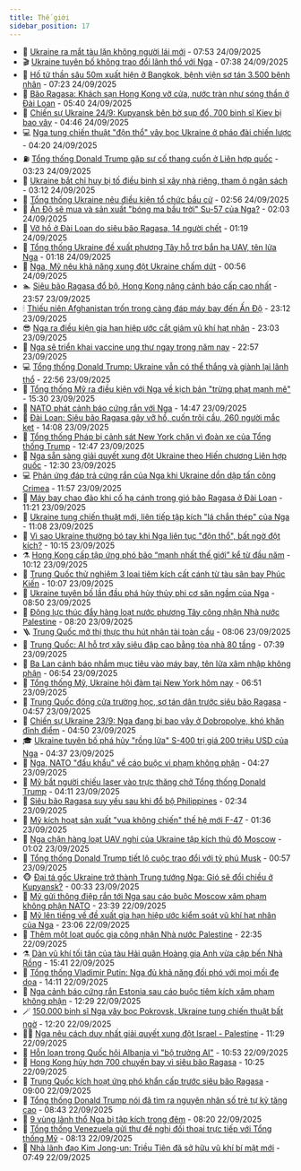 ```yaml
---
title: Thế giới
sidebar_position: 17
---
```


<!-- dantri-the-gioi:START -->
- 🌋 [Ukraine ra mắt tàu lặn không người lái mới](https://dantri.com.vn/the-gioi/ukraine-ra-mat-tau-lan-khong-nguoi-lai-moi-20250924144715377.htm) - 07:53 24/09/2025
- 🎬 [Ukraine tuyên bố không trao đổi lãnh thổ với Nga](https://dantri.com.vn/the-gioi/ukraine-tuyen-bo-khong-trao-doi-lanh-tho-voi-nga-20250924142127836.htm) - 07:38 24/09/2025
- 🧰 [Hố tử thần sâu 50m xuất hiện ở Bangkok, bệnh viện sơ tán 3.500 bệnh nhân](https://dantri.com.vn/the-gioi/ho-tu-than-sau-50m-xuat-hien-o-bangkok-benh-vien-so-tan-3500-benh-nhan-20250924141643790.htm) - 07:23 24/09/2025
- 🌋 [Bão Ragasa: Khách sạn Hong Kong vỡ cửa, nước tràn như sóng thần ở Đài Loan](https://dantri.com.vn/the-gioi/bao-ragasa-khach-san-hong-kong-vo-cua-nuoc-tran-nhu-song-than-o-dai-loan-20250924120332917.htm) - 05:40 24/09/2025
- 🗽 [Chiến sự Ukraine 24/9: Kupyansk bên bờ sụp đổ, 700 binh sĩ Kiev bị bao vây](https://dantri.com.vn/the-gioi/chien-su-ukraine-249-kupyansk-ben-bo-sup-do-700-binh-si-kiev-bi-bao-vay-20250924112506383.htm) - 04:46 24/09/2025
- 💻 [Nga tung chiến thuật &quot;độn thổ&quot; vây bọc Ukraine ở pháo đài chiến lược](https://dantri.com.vn/the-gioi/nga-tung-chien-thuat-don-tho-vay-boc-ukraine-o-phao-dai-chien-luoc-20250924111709620.htm) - 04:20 24/09/2025
- ⛽️ [Tổng thống Donald Trump gặp sự cố thang cuốn ở Liên hợp quốc](https://dantri.com.vn/the-gioi/tong-thong-donald-trump-gap-su-co-thang-cuon-o-lien-hop-quoc-20250924100358037.htm) - 03:23 24/09/2025
- 🤩 [Ukraine bắt chỉ huy bị tố điều binh sĩ xây nhà riêng, tham ô ngân sách](https://dantri.com.vn/the-gioi/ukraine-bat-chi-huy-bi-to-dieu-binh-si-xay-nha-rieng-tham-o-ngan-sach-20250924100540948.htm) - 03:12 24/09/2025
- 🧐 [Tổng thống Ukraine nêu điều kiện tổ chức bầu cử](https://dantri.com.vn/the-gioi/tong-thong-ukraine-neu-dieu-kien-to-chuc-bau-cu-20250924081234998.htm) - 02:56 24/09/2025
- 🎊 [Ấn Độ sẽ mua và sản xuất &quot;bóng ma bầu trời&quot; Su-57 của Nga?](https://dantri.com.vn/the-gioi/an-do-se-mua-va-san-xuat-bong-ma-bau-troi-su-57-cua-nga-20250924084638457.htm) - 02:03 24/09/2025
- 📝 [Vỡ hồ ở Đài Loan do siêu bão Ragasa, 14 người chết](https://dantri.com.vn/the-gioi/vo-ho-o-dai-loan-do-sieu-bao-ragasa-14-nguoi-chet-20250924080046494.htm) - 01:19 24/09/2025
- 🤡 [Tổng thống Ukraine đề xuất phương Tây hỗ trợ bắn hạ UAV, tên lửa Nga](https://dantri.com.vn/the-gioi/tong-thong-ukraine-de-xuat-phuong-tay-ho-tro-ban-ha-uav-ten-lua-nga-20250924073329171.htm) - 01:18 24/09/2025
- 🥷 [Nga, Mỹ nêu khả năng xung đột Ukraine chấm dứt](https://dantri.com.vn/the-gioi/nga-my-neu-kha-nang-xung-dot-ukraine-cham-dut-20250924072243894.htm) - 00:56 24/09/2025
- 🏊 [Siêu bão Ragasa đổ bộ, Hong Kong nâng cảnh báo cấp cao nhất](https://dantri.com.vn/the-gioi/sieu-bao-ragasa-do-bo-hong-kong-nang-canh-bao-cap-cao-nhat-20250924064700504.htm) - 23:57 23/09/2025
- 🕯 [Thiếu niên Afghanistan trốn trong càng đáp máy bay đến Ấn Độ](https://dantri.com.vn/the-gioi/thieu-nien-afghanistan-tron-trong-cang-dap-may-bay-den-an-do-20250924060656342.htm) - 23:12 23/09/2025
- 😎 [Nga ra điều kiện gia hạn hiệp ước cắt giảm vũ khí hạt nhân](https://dantri.com.vn/the-gioi/nga-ra-dieu-kien-gia-han-hiep-uoc-cat-giam-vu-khi-hat-nhan-20250924051303354.htm) - 23:03 23/09/2025
- 🌈 [Nga sẽ triển khai vaccine ung thư ngay trong năm nay](https://dantri.com.vn/the-gioi/nga-se-trien-khai-vaccine-ung-thu-ngay-trong-nam-nay-20250924051840281.htm) - 22:57 23/09/2025
- 💻 [Tổng thống Donald Trump: Ukraine vẫn có thể thắng và giành lại lãnh thổ](https://dantri.com.vn/the-gioi/tong-thong-donald-trump-ukraine-van-co-the-thang-va-gianh-lai-lanh-tho-20250924042931148.htm) - 22:56 23/09/2025
- 🤖 [Tổng thống Mỹ ra điều kiện với Nga về kịch bản &quot;trừng phạt mạnh mẽ&quot;](https://dantri.com.vn/the-gioi/tong-thong-my-ra-dieu-kien-voi-nga-ve-kich-ban-trung-phat-manh-me-20250923221230858.htm) - 15:30 23/09/2025
- 🦏 [NATO phát cảnh báo cứng rắn với Nga](https://dantri.com.vn/the-gioi/nato-phat-canh-bao-cung-ran-voi-nga-20250923213840133.htm) - 14:47 23/09/2025
- 🌁 [Đài Loan: Siêu bão Ragasa gây vỡ hồ, cuốn trôi cầu, 260 người mắc kẹt](https://dantri.com.vn/the-gioi/dai-loan-sieu-bao-ragasa-gay-vo-ho-cuon-troi-cau-260-nguoi-mac-ket-20250923205940440.htm) - 14:08 23/09/2025
- 🐘 [Tổng thống Pháp bị cảnh sát New York chặn vì đoàn xe của Tổng thống Trump](https://dantri.com.vn/the-gioi/tong-thong-phap-bi-canh-sat-new-york-chan-vi-doan-xe-cua-tong-thong-trump-20250923193913513.htm) - 12:47 23/09/2025
- 🥷 [Nga sẵn sàng giải quyết xung đột Ukraine theo Hiến chương Liên hợp quốc](https://dantri.com.vn/the-gioi/nga-san-sang-giai-quyet-xung-dot-ukraine-theo-hien-chuong-lien-hop-quoc-20250923192002038.htm) - 12:30 23/09/2025
- 💻 [Phản ứng đáp trả cứng rắn của Nga khi Ukraine dồn dập tấn công Crimea](https://dantri.com.vn/the-gioi/phan-ung-dap-tra-cung-ran-cua-nga-khi-ukraine-don-dap-tan-cong-crimea-20250923180919794.htm) - 11:57 23/09/2025
- 🎡 [Máy bay chao đảo khi cố hạ cánh trong gió bão Ragasa ở Đài Loan](https://dantri.com.vn/the-gioi/may-bay-chao-dao-khi-co-ha-canh-trong-gio-bao-ragasa-o-dai-loan-20250923181709357.htm) - 11:21 23/09/2025
- 🧰 [Ukraine tung chiến thuật mới, liên tiếp tập kích &quot;lá chắn thép&quot; của Nga](https://dantri.com.vn/the-gioi/ukraine-tung-chien-thuat-moi-lien-tiep-tap-kich-la-chan-thep-cua-nga-20250923172301820.htm) - 11:08 23/09/2025
- 🥸 [Vì sao Ukraine thường bó tay khi Nga liên tục &quot;độn thổ&quot;, bất ngờ đột kích?](https://dantri.com.vn/the-gioi/vi-sao-ukraine-thuong-bo-tay-khi-nga-lien-tuc-don-tho-bat-ngo-dot-kich-20250923153139201.htm) - 10:15 23/09/2025
- ⚗️ [Hong Kong cấp tập ứng phó bão “mạnh nhất thế giới” kể từ đầu năm](https://dantri.com.vn/the-gioi/hong-kong-cap-tap-ung-pho-bao-manh-nhat-the-gioi-ke-tu-dau-nam-20250923170728795.htm) - 10:12 23/09/2025
- 🌮 [Trung Quốc thử nghiệm 3 loại tiêm kích cất cánh từ tàu sân bay Phúc Kiến](https://dantri.com.vn/the-gioi/trung-quoc-thu-nghiem-3-loai-tiem-kich-cat-canh-tu-tau-san-bay-phuc-kien-20250923163225682.htm) - 10:07 23/09/2025
- 🎃 [Ukraine tuyên bố lần đầu phá hủy thủy phi cơ săn ngầm của Nga](https://dantri.com.vn/the-gioi/ukraine-tuyen-bo-lan-dau-pha-huy-thuy-phi-co-san-ngam-cua-nga-20250923154450177.htm) - 08:50 23/09/2025
- 💫 [Động lực thúc đẩy hàng loạt nước phương Tây công nhận Nhà nước Palestine](https://dantri.com.vn/the-gioi/dong-luc-thuc-day-hang-loat-nuoc-phuong-tay-cong-nhan-nha-nuoc-palestine-20250923144202782.htm) - 08:20 23/09/2025
- 🪜 [Trung Quốc mở thị thực thu hút nhân tài toàn cầu](https://dantri.com.vn/the-gioi/trung-quoc-mo-thi-thuc-thu-hut-nhan-tai-toan-cau-20250923144237976.htm) - 08:06 23/09/2025
- 🌋 [Trung Quốc: AI hỗ trợ xây siêu đập cao bằng tòa nhà 80 tầng](https://dantri.com.vn/the-gioi/trung-quoc-ai-ho-tro-xay-sieu-dap-cao-bang-toa-nha-80-tang-20250923143423738.htm) - 07:39 23/09/2025
- 🦏 [Ba Lan cảnh báo nhắm mục tiêu vào máy bay, tên lửa xâm nhập không phận](https://dantri.com.vn/the-gioi/ba-lan-canh-bao-nham-muc-tieu-vao-may-bay-ten-lua-xam-nhap-khong-phan-20250923134948090.htm) - 06:54 23/09/2025
- 👀 [Tổng thống Mỹ, Ukraine hội đàm tại New York hôm nay](https://dantri.com.vn/the-gioi/tong-thong-my-ukraine-hoi-dam-tai-new-york-hom-nay-20250923134857420.htm) - 06:51 23/09/2025
- 🧰 [Trung Quốc đóng cửa trường học, sơ tán dân trước siêu bão Ragasa](https://dantri.com.vn/the-gioi/trung-quoc-dong-cua-truong-hoc-so-tan-dan-truoc-sieu-bao-ragasa-20250923114628857.htm) - 04:57 23/09/2025
- 🚀 [Chiến sự Ukraine 23/9: Nga đang bị bao vây ở Dobropolye, khó khăn đỉnh điểm](https://dantri.com.vn/the-gioi/chien-su-ukraine-239-nga-dang-bi-bao-vay-o-dobropolye-kho-khan-dinh-diem-20250923113125639.htm) - 04:50 23/09/2025
- 🎓 [Ukraine tuyên bố phá hủy &quot;rồng lửa&quot; S-400 trị giá 200 triệu USD của Nga](https://dantri.com.vn/the-gioi/ukraine-tuyen-bo-pha-huy-rong-lua-s-400-tri-gia-200-trieu-usd-cua-nga-20250923112543138.htm) - 04:37 23/09/2025
- 🥸 [Nga, NATO &quot;đấu khẩu&quot; về cáo buộc vi phạm không phận](https://dantri.com.vn/the-gioi/nga-nato-dau-khau-ve-cao-buoc-vi-pham-khong-phan-20250923111315308.htm) - 04:27 23/09/2025
- 🦅 [Mỹ bắt người chiếu laser vào trực thăng chở Tổng thống Donald Trump](https://dantri.com.vn/the-gioi/my-bat-nguoi-chieu-laser-vao-truc-thang-cho-tong-thong-donald-trump-20250923110614947.htm) - 04:11 23/09/2025
- 🤭 [Siêu bão Ragasa suy yếu sau khi đổ bộ Philippines](https://dantri.com.vn/the-gioi/sieu-bao-ragasa-suy-yeu-sau-khi-do-bo-philippines-20250923093244871.htm) - 02:34 23/09/2025
- 🤖 [Mỹ kích hoạt sản xuất &quot;vua không chiến&quot; thế hệ mới F-47](https://dantri.com.vn/the-gioi/my-kich-hoat-san-xuat-vua-khong-chien-the-he-moi-f-47-20250923081945560.htm) - 01:36 23/09/2025
- 🐲 [Nga chặn hàng loạt UAV nghi của Ukraine tập kích thủ đô Moscow](https://dantri.com.vn/the-gioi/nga-chan-hang-loat-uav-nghi-cua-ukraine-tap-kich-thu-do-moscow-20250923075432641.htm) - 01:02 23/09/2025
- 🫣 [Tổng thống Donald Trump tiết lộ cuộc trao đổi với tỷ phú Musk](https://dantri.com.vn/the-gioi/tong-thong-donald-trump-tiet-lo-cuoc-trao-doi-voi-ty-phu-musk-20250923075420470.htm) - 00:57 23/09/2025
- 🐵 [Đại tá gốc Ukraine trở thành Trung tướng Nga: Gió sẽ đổi chiều ở Kupyansk?](https://dantri.com.vn/the-gioi/dai-ta-goc-ukraine-tro-thanh-trung-tuong-nga-gio-se-doi-chieu-o-kupyansk-20250922152409247.htm) - 00:33 23/09/2025
- 🫶 [Mỹ gửi thông điệp rắn tới Nga sau cáo buộc Moscow xâm phạm không phận NATO](https://dantri.com.vn/the-gioi/my-gui-thong-diep-ran-toi-nga-sau-cao-buoc-moscow-xam-pham-khong-phan-nato-20250923063041832.htm) - 23:39 22/09/2025
- 💃 [Mỹ lên tiếng về đề xuất gia hạn hiệp ước kiểm soát vũ khí hạt nhân của Nga](https://dantri.com.vn/the-gioi/my-len-tieng-ve-de-xuat-gia-han-hiep-uoc-kiem-soat-vu-khi-hat-nhan-cua-nga-20250923060216907.htm) - 23:06 22/09/2025
- 💫 [Thêm một loạt quốc gia công nhận Nhà nước Palestine](https://dantri.com.vn/the-gioi/them-mot-loat-quoc-gia-cong-nhan-nha-nuoc-palestine-20250923052445738.htm) - 22:35 22/09/2025
- ⚗️ [Dàn vũ khí tối tân của tàu Hải quân Hoàng gia Anh vừa cập bến Nhà Rồng](https://dantri.com.vn/the-gioi/dan-vu-khi-toi-tan-cua-tau-hai-quan-hoang-gia-anh-vua-cap-ben-nha-rong-20250922194741975.htm) - 15:41 22/09/2025
- 🥷 [Tổng thống Vladimir Putin: Nga đủ khả năng đối phó với mọi mối đe dọa](https://dantri.com.vn/the-gioi/tong-thong-vladimir-putin-nga-du-kha-nang-doi-pho-voi-moi-moi-de-doa-20250922201439898.htm) - 14:11 22/09/2025
- 🥸 [Nga cảnh báo cứng rắn Estonia sau cáo buộc tiêm kích xâm phạm không phận](https://dantri.com.vn/the-gioi/nga-canh-bao-cung-ran-estonia-sau-cao-buoc-tiem-kich-xam-pham-khong-phan-20250922190107982.htm) - 12:29 22/09/2025
- 🪄 [150.000 binh sĩ Nga vây bọc Pokrovsk, Ukraine tung chiến thuật bất ngờ](https://dantri.com.vn/the-gioi/150000-binh-si-nga-vay-boc-pokrovsk-ukraine-tung-chien-thuat-bat-ngo-20250922181225171.htm) - 12:20 22/09/2025
- 🧑‍💻 [Nga nêu cách duy nhất giải quyết xung đột Israel - Palestine](https://dantri.com.vn/the-gioi/nga-neu-cach-duy-nhat-giai-quyet-xung-dot-israel-palestine-20250922173343838.htm) - 11:29 22/09/2025
- 🤭 [Hỗn loạn trong Quốc hội Albania vì &quot;bộ trưởng AI&quot;](https://dantri.com.vn/the-gioi/hon-loan-trong-quoc-hoi-albania-vi-bo-truong-ai-20250922173947313.htm) - 10:53 22/09/2025
- 🗽 [Hong Kong hủy hơn 700 chuyến bay vì siêu bão Ragasa](https://dantri.com.vn/the-gioi/hong-kong-huy-hon-700-chuyen-bay-vi-sieu-bao-ragasa-20250922165239765.htm) - 10:25 22/09/2025
- 🤖 [Trung Quốc kích hoạt ứng phó khẩn cấp trước siêu bão Ragasa](https://dantri.com.vn/the-gioi/trung-quoc-kich-hoat-ung-pho-khan-cap-truoc-sieu-bao-ragasa-20250922155705361.htm) - 09:00 22/09/2025
- 🌈 [Tổng thống Donald Trump nói đã tìm ra nguyên nhân số trẻ tự kỷ tăng cao](https://dantri.com.vn/the-gioi/tong-thong-donald-trump-noi-da-tim-ra-nguyen-nhan-so-tre-tu-ky-tang-cao-20250922145844086.htm) - 08:43 22/09/2025
- 🤩 [9 vùng lãnh thổ Nga bị tập kích trong đêm](https://dantri.com.vn/the-gioi/9-vung-lanh-tho-nga-bi-tap-kich-trong-dem-20250922150514421.htm) - 08:20 22/09/2025
- 🤗 [Tổng thống Venezuela gửi thư đề nghị đối thoại trực tiếp với Tổng thống Mỹ](https://dantri.com.vn/the-gioi/tong-thong-venezuela-gui-thu-de-nghi-doi-thoai-truc-tiep-voi-tong-thong-my-20250922145956884.htm) - 08:13 22/09/2025
- 🙉 [Nhà lãnh đạo Kim Jong-un: Triều Tiên đã sở hữu vũ khí bí mật mới](https://dantri.com.vn/the-gioi/nha-lanh-dao-kim-jong-un-trieu-tien-da-so-huu-vu-khi-bi-mat-moi-20250922144223883.htm) - 07:49 22/09/2025<!-- dantri-the-gioi:END -->
